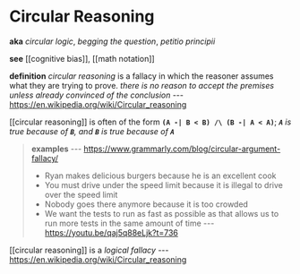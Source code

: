 # Circular Reasoning

**aka** _circular logic_, _begging the question_, _petitio principii_

**see** [[cognitive bias]], [[math notation]]

**definition** _circular reasoning_ is a fallacy in which the reasoner assumes what they are trying to prove. _there is no reason to accept the premises unless already convinced of the conclusion_ --- <https://en.wikipedia.org/wiki/Circular_reasoning>

[[circular reasoning]] is often of the form **`(A -| B < B) /\ (B -| A < A)`**; _**`A`** is true because of **`B`**, and **`B`** is true because of **`A`**_

> **examples** --- <https://www.grammarly.com/blog/circular-argument-fallacy/>
>
> - Ryan makes delicious burgers because he is an excellent cook
> - You must drive under the speed limit because it is illegal to drive over the speed limit
> - Nobody goes there anymore because it is too crowded
> - We want the tests to run as fast as possible as that allows us to run more tests in the same amount of time --- <https://youtu.be/qaj5q88eLjk?t=736>

[[circular reasoning]] is a _logical fallacy_ --- <https://en.wikipedia.org/wiki/Circular_reasoning>
